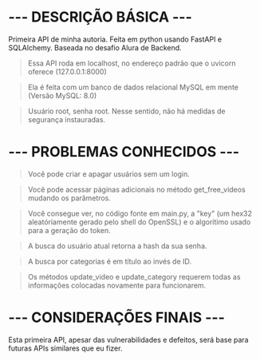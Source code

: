 # --- DESCRIÇÃO BÁSICA --- #
Primeira API de minha autoria. Feita em python usando FastAPI e SQLAlchemy. Baseada no desafio Alura de Backend.

> Essa API roda em localhost, no endereço padrão que o uvicorn oferece (127.0.0.1:8000)

> Ela é feita com um banco de dados relacional MySQL em mente (Versão MySQL: 8.0)

> Usuário root, senha root. Nesse sentido, não há medidas de segurança instauradas.

# --- PROBLEMAS CONHECIDOS --- #

> Você pode criar e apagar usuários sem um login.

> Você pode acessar páginas adicionais no método get_free_videos mudando os parâmetros.

> Você consegue ver, no código fonte em main.py, a "key" (um hex32 aleatóriamente gerado pelo shell do OpenSSL) e o algorítimo usado para a geração do token.

> A busca do usuário atual retorna a hash da sua senha.

> A busca por categorias é em título ao invés de ID.

> Os métodos update_video e update_category requerem todas as informações colocadas novamente para funcionarem.

# --- CONSIDERAÇÕES FINAIS --- #

Esta primeira API, apesar das vulnerabilidades e defeitos, será base para futuras APIs similares que eu fizer.
